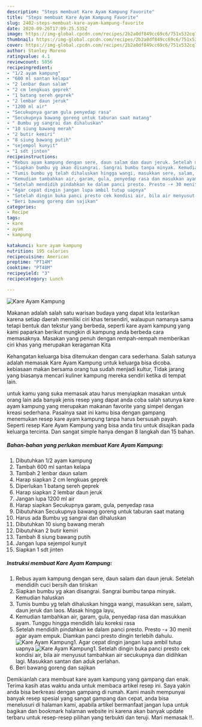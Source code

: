 ```yaml
---
description: "Steps membuat Kare Ayam Kampung Favorite"
title: "Steps membuat Kare Ayam Kampung Favorite"
slug: 2402-steps-membuat-kare-ayam-kampung-favorite
date: 2020-09-26T17:09:25.535Z
image: https://img-global.cpcdn.com/recipes/2b2a0df849cc69c6/751x532cq70/kare-ayam-kampung-foto-resep-utama.jpg
thumbnail: https://img-global.cpcdn.com/recipes/2b2a0df849cc69c6/751x532cq70/kare-ayam-kampung-foto-resep-utama.jpg
cover: https://img-global.cpcdn.com/recipes/2b2a0df849cc69c6/751x532cq70/kare-ayam-kampung-foto-resep-utama.jpg
author: Stanley Moreno
ratingvalue: 4.1
reviewcount: 5056
recipeingredient:
- "1/2 ayam kampung"
- "600 ml santan kelapa"
- "2 lenbar daun salam"
- "2 cm lengkuas geprek"
- "1 batang sereh geprek"
- "2 lembar daun jeruk"
- "1200 ml air"
- "Secukupnya garam gula penyedap rasa"
- "Secukupnya bawang goreng untuk taburan saat matang"
- " Bumbu yg sangrai dan dihaluskan"
- "10 siung bawang merah"
- "2 butir kemiri"
- "8 siung bawang putih"
- "sejempol kunyit"
- "1 sdt jinten"
recipeinstructions:
- "Rebus ayam kampung dengan sere, daun salam dan daun jeruk. Setelah mendidih cuci bersih dan tiriskan"
- "Siapkan bumbu yg akan disangrai. Sangrai bumbu tanpa minyak. Kemudian haluskan"
- "Tumis bumbu yg telah dihaluskan hingga wangi, masukkan sere, salam, daun jeruk dan laos. Masak hingga layu,"
- "Kemudian tambahkan air, garam, gula, penyedap rasa dan masukkan ayam. Tunggu hingga mendidih lalu koreksi rasa"
- "Setelah mendidih pindahkan ke dalam panci presto. Presto -+ 30 menit agar ayam empuk. Diamkan panci presto dingin terlebih dahulu."
- "Agar cepat dingin jangan lupa ambil tutup uapnya"
- "Setelah dingin buka panci presto cek kondisi air, bila air menyusut tambahkan air secukupnya dan didihkan lagi. Masukkan santan dan aduk perlahan."
- "Beri bawang goreng dan sajikan"
categories:
- Recipe
tags:
- kare
- ayam
- kampung

katakunci: kare ayam kampung 
nutrition: 195 calories
recipecuisine: American
preptime: "PT14M"
cooktime: "PT48M"
recipeyield: "3"
recipecategory: Lunch

---
```



![Kare Ayam Kampung](https://img-global.cpcdn.com/recipes/2b2a0df849cc69c6/751x532cq70/kare-ayam-kampung-foto-resep-utama.jpg)

Makanan adalah salah satu warisan budaya yang dapat kita lestarikan karena setiap daerah memiliki ciri khas tersendiri, walaupun namanya sama tetapi bentuk dan tekstur yang berbeda, seperti kare ayam kampung yang kami paparkan berikut mungkin di kampung anda berbeda cara memasaknya. Masakan yang penuh dengan rempah-rempah memberikan ciri khas yang merupakan keragaman Kita

Kehangatan keluarga bisa ditemukan dengan cara sederhana. Salah satunya adalah memasak Kare Ayam Kampung untuk keluarga bisa dicoba. kebiasaan makan bersama orang tua sudah menjadi kultur, Tidak jarang yang biasanya mencari kuliner kampung mereka sendiri ketika di tempat lain.



untuk kamu yang suka memasak atau harus menyiapkan masakan untuk orang lain ada banyak jenis resep yang dapat anda coba salah satunya kare ayam kampung yang merupakan makanan favorite yang simpel dengan kreasi sederhana. Pasalnya saat ini kamu bisa dengan gampang menemukan resep kare ayam kampung tanpa harus bersusah payah.
Seperti resep Kare Ayam Kampung yang bisa anda tiru untuk disajikan pada keluarga tercinta. Dan sangat simple hanya dengan 8 langkah dan 15 bahan.


<!--inarticleads1-->

##### Bahan-bahan yang perlukan membuat Kare Ayam Kampung:

1. Dibutuhkan 1/2 ayam kampung
1. Tambah 600 ml santan kelapa
1. Tambah 2 lenbar daun salam
1. Harap siapkan 2 cm lengkuas geprek
1. Diperlukan 1 batang sereh geprek
1. Harap siapkan 2 lembar daun jeruk
1. Jangan lupa 1200 ml air
1. Harap siapkan Secukupnya garam, gula, penyedap rasa
1. Dibutuhkan Secukupnya bawang goreng untuk taburan saat matang
1. Harus ada  Bumbu yg sangrai dan dihaluskan
1. Dibutuhkan 10 siung bawang merah
1. Dibutuhkan 2 butir kemiri
1. Tambah 8 siung bawang putih
1. Jangan lupa sejempol kunyit
1. Siapkan 1 sdt jinten




<!--inarticleads2-->

##### Instruksi membuat  Kare Ayam Kampung:

1. Rebus ayam kampung dengan sere, daun salam dan daun jeruk. Setelah mendidih cuci bersih dan tiriskan
1. Siapkan bumbu yg akan disangrai. Sangrai bumbu tanpa minyak. Kemudian haluskan
1. Tumis bumbu yg telah dihaluskan hingga wangi, masukkan sere, salam, daun jeruk dan laos. Masak hingga layu,
1. Kemudian tambahkan air, garam, gula, penyedap rasa dan masukkan ayam. Tunggu hingga mendidih lalu koreksi rasa
1. Setelah mendidih pindahkan ke dalam panci presto. Presto -+ 30 menit agar ayam empuk. Diamkan panci presto dingin terlebih dahulu.
<img src="//assets-global.cpcdn.com/assets/icons/button_play-2c75c40dde080a61004c1f40b05d8f140eaff45d7e9e6481dc71c63d2e7c4909.png" alt="Kare Ayam Kampung">1. Agar cepat dingin jangan lupa ambil tutup uapnya
<img src="//assets-global.cpcdn.com/assets/icons/button_play-2c75c40dde080a61004c1f40b05d8f140eaff45d7e9e6481dc71c63d2e7c4909.png" alt="Kare Ayam Kampung">1. Setelah dingin buka panci presto cek kondisi air, bila air menyusut tambahkan air secukupnya dan didihkan lagi. Masukkan santan dan aduk perlahan.
1. Beri bawang goreng dan sajikan




Demikianlah cara membuat kare ayam kampung yang gampang dan enak. Terima kasih atas waktu anda untuk membaca artikel resep ini. Saya yakin anda bisa berkreasi dengan gampang di rumah. Kami masih mempunyai banyak resep spesial yang sangat gampang dan cepat, anda bisa menelusuri di halaman kami, apabila artikel bermanfaat jangan lupa untuk bagikan dan bookmark halaman website ini karena akan banyak update terbaru untuk resep-resep pilihan yang terbukti dan teruji. Mari memasak !!. 
